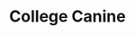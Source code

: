 ---
title: College Canine
slug: canine
website: https://collegecanine.com/
start: 2023
description: A dog is a human's best friend. College Canine is here to take care of them when you can't be. With our professional walkers, your pets will feel at home.
---